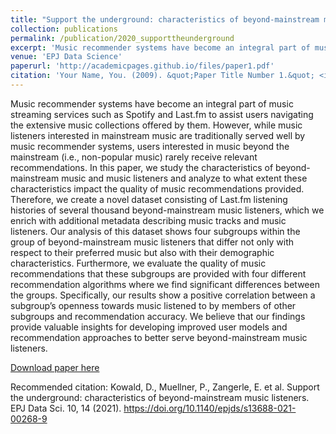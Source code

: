 ```yaml
---
title: "Support the underground: characteristics of beyond-mainstream music listeners"
collection: publications
permalink: /publication/2020_supporttheunderground
excerpt: 'Music recommender systems have become an integral part of music streaming services such as Spotify and Last.fm to assist users navigating the extensive music collections offered by them. However, while music listeners interested in mainstream music are traditionally served well by music recommender systems, users interested in music beyond the mainstream (i.e., non-popular music) rarely receive relevant recommendations. In this paper, we study the characteristics of beyond-mainstream music and music listeners and analyze to what extent these characteristics impact the quality of music recommendations provided. Therefore, we create a novel dataset consisting of Last.fm listening histories of several thousand beyond-mainstream music listeners, which we enrich with additional metadata describing music tracks and music listeners. Our analysis of this dataset shows four subgroups within the group of beyond-mainstream music listeners that differ not only with respect to their preferred music but also with their demographic characteristics. Furthermore, we evaluate the quality of music recommendations that these subgroups are provided with four different recommendation algorithms where we find significant differences between the groups. Specifically, our results show a positive correlation between a subgroup’s openness towards music listened to by members of other subgroups and recommendation accuracy. We believe that our findings provide valuable insights for developing improved user models and recommendation approaches to better serve beyond-mainstream music listeners.'
venue: 'EPJ Data Science'
paperurl: 'http://academicpages.github.io/files/paper1.pdf'
citation: 'Your Name, You. (2009). &quot;Paper Title Number 1.&quot; <i>Journal 1</i>. 1(1).'
---
```

Music recommender systems have become an integral part of music streaming services such as Spotify and Last.fm to assist users navigating the extensive music collections offered by them. However, while music listeners interested in mainstream music are traditionally served well by music recommender systems, users interested in music beyond the mainstream (i.e., non-popular music) rarely receive relevant recommendations. In this paper, we study the characteristics of beyond-mainstream music and music listeners and analyze to what extent these characteristics impact the quality of music recommendations provided. Therefore, we create a novel dataset consisting of Last.fm listening histories of several thousand beyond-mainstream music listeners, which we enrich with additional metadata describing music tracks and music listeners. Our analysis of this dataset shows four subgroups within the group of beyond-mainstream music listeners that differ not only with respect to their preferred music but also with their demographic characteristics. Furthermore, we evaluate the quality of music recommendations that these subgroups are provided with four different recommendation algorithms where we find significant differences between the groups. Specifically, our results show a positive correlation between a subgroup’s openness towards music listened to by members of other subgroups and recommendation accuracy. We believe that our findings provide valuable insights for developing improved user models and recommendation approaches to better serve beyond-mainstream music listeners.

[Download paper here](http://academicpages.github.io/files/paper1.pdf)

Recommended citation: Kowald, D., Muellner, P., Zangerle, E. et al. Support the underground: characteristics of beyond-mainstream music listeners. EPJ Data Sci. 10, 14 (2021). https://doi.org/10.1140/epjds/s13688-021-00268-9
